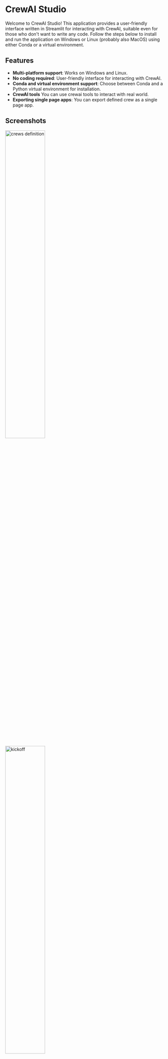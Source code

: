 
# CrewAI Studio

Welcome to CrewAI Studio! This application provides a user-friendly interface written in Streamlit for interacting with CrewAI, suitable even for those who don't want to write any code. Follow the steps below to install and run the application on Windows or Linux (probably also MacOS) using either Conda or a virtual environment.

## Features

- **Multi-platform support**: Works on Windows and Linux.
- **No coding required**: User-friendly interface for interacting with CrewAI.
- **Conda and virtual environment support**: Choose between Conda and a Python virtual environment for installation.
- **CrewAI tools** You can use crewai tools to interact with real world.
- **Exporting single page apps**: You can export defined crew as a single page app.

## Screenshots

<img src="https://raw.githubusercontent.com/strnad/CrewAI-Studio/main/img/crews.png" alt="crews definition" style="width:50%;"/>
<img src="https://raw.githubusercontent.com/strnad/CrewAI-Studio/main/img/kickoff.png" alt="kickoff" style="width:50%;"/>


## Installation


### Using Virtual Environment

**For Virtual Environment**: Ensure you have Python installed. If you dont have python instaled, you can simply use the conda installer.

#### On Linux

1. **Clone the repository (or use downloaded ZIP file)**:
   ```bash
   git clone https://github.com/yourusername/crewai-studio.git
   cd crewai-studio
   ```

2. **Run the installation script**:
   ```bash
   ./install_venv.sh
   ```

3. **Run the application**:
   ```bash
   ./run_venv.sh
   ```

#### On Windows

1. **Clone the repository (or use downloaded ZIP file)**:
   ```powershell
   git clone https://github.com/yourusername/crewai-studio.git
   cd crewai-studio
   ```

2. **Run the Conda installation script**:
   ```powershell
   .\install_venv.bat
   ```

3. **Run the application**:
   ```powershell
   .run_venv.bat
   ```

### Using Conda

Conda will be installed locally in the project folder. No need for a pre-existing Conda installation.

#### On Linux

1. **Clone the repository (or use downloaded ZIP file)**:
   ```bash
   git clone https://github.com/yourusername/crewai-studio.git
   cd crewai-studio
   ```

2. **Run the Conda installation script**:
   ```bash
   ./install_conda.sh
   ```

3. **Run the application**:
   ```bash
   ./run_conda.sh
   ```

#### On Windows

1. **Clone the repository (or use downloaded ZIP file)**:
   ```powershell
   git clone https://github.com/yourusername/crewai-studio.git
   cd crewai-studio
   ```

2. **Run the Conda installation script**:
   ```powershell
   .\install_conda.bat
   ```

3. **Run the application**:
   ```powershell
   .run_conda.bat
   ```

If you do not have Git installed, you can download the repository as a ZIP file from the GitHub page and extract it.

## About CrewAI

CrewAI is a robust and flexible framework designed to facilitate the orchestration of autonomous AI agents. These agents can work together seamlessly, sharing goals and collaborating on tasks to achieve impressive results. Here are some key features of CrewAI:

- **Collaborative Intelligence**: CrewAI excels in scenarios where multiple agents come together to form a "crew." This collaboration allows for the delegation of tasks and spontaneous assistance, mirroring real-world teamwork.
  
- **Dynamic and Adaptable Processes**: The framework supports dynamic processes that can adapt to both development and production environments, making it versatile for various use cases.

- **Open Source and Extensible**: CrewAI is open-source and encourages contributions from the community. It integrates well with various AI models and tools, offering extensive customization options for specific needs.

- **Integration with LangChain**: Built on top of LangChain, CrewAI agents benefit from the extensive toolkits and tools provided by LangChain, enabling a wide range of functionalities out of the box.

## Configuration

Before running the application, ensure you update the `.env` file with your API keys and other necessary configurations. An example `.env` file is provided for reference.


